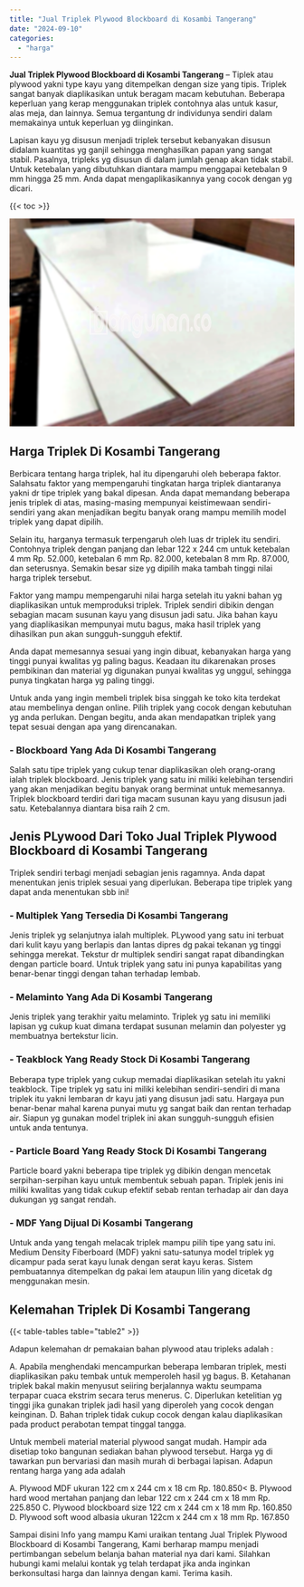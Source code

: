 ```yaml
---
title: "Jual Triplek Plywood Blockboard di Kosambi Tangerang"
date: "2024-09-10"
categories: 
  - "harga"
---
```


**Jual Triplek Plywood Blockboard di Kosambi Tangerang** – Tiplek atau plywood yakni type kayu yang ditempelkan dengan size yang tipis. Triplek sangat banyak diaplikasikan untuk beragam macam kebutuhan. Beberapa keperluan yang kerap menggunakan triplek contohnya alas untuk kasur, alas meja, dan lainnya. Semua tergantung dr individunya sendiri dalam memakainya untuk keperluan yg diinginkan.

Lapisan kayu yg disusun menjadi triplek tersebut kebanyakan disusun didalam kuantitas yg ganjil sehingga menghasilkan papan yang sangat stabil. Pasalnya, tripleks yg disusun di dalam jumlah genap akan tidak stabil. Untuk ketebalan yang dibutuhkan diantara mampu menggapai ketebalan 9 mm hingga 25 mm. Anda dapat mengaplikasikannya yang cocok dengan yg dicari.

{{< toc >}}

![Jual Triplek Plywood Blockboard di Kosambi Tangerang](/images/jual-triplek-murah-43.png)

## Harga Triplek Di Kosambi Tangerang

Berbicara tentang harga triplek, hal itu dipengaruhi oleh beberapa faktor. Salahsatu faktor yang mempengaruhi tingkatan harga triplek diantaranya yakni dr tipe triplek yang bakal dipesan. Anda dapat memandang beberapa jenis triplek di atas, masing-masing mempunyai keistimewaan sendiri-sendiri yang akan menjadikan begitu banyak orang mampu memilih model triplek yang dapat dipilih.

Selain itu, harganya termasuk terpengaruh oleh luas dr triplek itu sendiri. Contohnya triplek dengan panjang dan lebar 122 x 244 cm untuk ketebalan 4 mm Rp. 52.000, ketebalan 6 mm Rp. 82.000, ketebalan 8 mm Rp. 87.000, dan seterusnya. Semakin besar size yg dipilih maka tambah tinggi nilai harga triplek tersebut.

Faktor yang mampu mempengaruhi nilai harga setelah itu yakni bahan yg diaplikasikan untuk memproduksi triplek. Triplek sendiri dibikin dengan sebagian macam susunan kayu yang disusun jadi satu. Jika bahan kayu yang diaplikasikan mempunyai mutu bagus, maka hasil triplek yang dihasilkan pun akan sungguh-sungguh efektif.

Anda dapat memesannya sesuai yang ingin dibuat, kebanyakan harga yang tinggi punyai kwalitas yg paling bagus. Keadaan itu dikarenakan proses pembikinan dan material yg digunakan punyai kwalitas yg unggul, sehingga punya tingkatan harga yg paling tinggi.

Untuk anda yang ingin membeli triplek bisa singgah ke toko kita terdekat atau membelinya dengan online. Pilih triplek yang cocok dengan kebutuhan yg anda perlukan. Dengan begitu, anda akan mendapatkan triplek yang tepat sesuai dengan apa yang direncanakan.

### \- Blockboard Yang Ada Di Kosambi Tangerang

Salah satu tipe triplek yang cukup tenar diaplikasikan oleh orang-orang ialah triplek blockboard. Jenis triplek yang satu ini miliki kelebihan tersendiri yang akan menjadikan begitu banyak orang berminat untuk memesannya. Triplek blockboard terdiri dari tiga macam susunan kayu yang disusun jadi satu. Ketebalannya diantara bisa raih 2 cm.

## Jenis PLywood Dari Toko Jual Triplek Plywood Blockboard di Kosambi Tangerang

Triplek sendiri terbagi menjadi sebagian jenis ragamnya. Anda dapat menentukan jenis triplek sesuai yang diperlukan. Beberapa tipe triplek yang dapat anda menentukan sbb ini!

### \- Multiplek Yang Tersedia Di Kosambi Tangerang

Jenis triplek yg selanjutnya ialah multiplek. PLywood yang satu ini terbuat dari kulit kayu yang berlapis dan lantas dipres dg pakai tekanan yg tinggi sehingga merekat. Tekstur dr multiplek sendiri sangat rapat dibandingkan dengan particle board. Untuk triplek yang satu ini punya kapabilitas yang benar-benar tinggi dengan tahan terhadap lembab.

### \- Melaminto Yang Ada Di Kosambi Tangerang

Jenis triplek yang terakhir yaitu melaminto. Triplek yg satu ini memiliki lapisan yg cukup kuat dimana terdapat susunan melamin dan polyester yg membuatnya bertekstur licin.

### \- Teakblock Yang Ready Stock Di Kosambi Tangerang

Beberapa type triplek yang cukup memadai diaplikasikan setelah itu yakni teakblock. Tipe triplek yg satu ini miliki kelebihan sendiri-sendiri di mana triplek itu yakni lembaran dr kayu jati yang disusun jadi satu. Hargaya pun benar-benar mahal karena punyai mutu yg sangat baik dan rentan terhadap air. Siapun yg gunakan model triplek ini akan sungguh-sungguh efisien untuk anda tentunya.

### \- Particle Board Yang Ready Stock Di Kosambi Tangerang

Particle board yakni beberapa tipe triplek yg dibikin dengan mencetak serpihan-serpihan kayu untuk membentuk sebuah papan. Triplek jenis ini miliki kwalitas yang tidak cukup efektif sebab rentan terhadap air dan daya dukungan yg sangat rendah.

### \- MDF Yang Dijual Di Kosambi Tangerang

Untuk anda yang tengah melacak triplek mampu pilih tipe yang satu ini. Medium Density Fiberboard (MDF) yakni satu-satunya model triplek yg dicampur pada serat kayu lunak dengan serat kayu keras. Sistem pembuatannya ditempelkan dg pakai lem ataupun lilin yang dicetak dg menggunakan mesin.

## Kelemahan Triplek Di Kosambi Tangerang

{{< table-tables table="table2" >}}

Adapun kelemahan dr pemakaian bahan plywood atau tripleks adalah :

A. Apabila menghendaki mencampurkan beberapa lembaran triplek, mesti diaplikasikan paku tembak untuk memperoleh hasil yg bagus. B. Ketahanan triplek bakal makin menyusut seiiring berjalannya waktu seumpama terpapar cuaca ekstrim secara terus menerus. C. Diperlukan ketelitian yg tinggi jika gunakan triplek jadi hasil yang diperoleh yang cocok dengan keinginan. D. Bahan triplek tidak cukup cocok dengan kalau diaplikasikan pada product perabotan tempat tinggal tangga.

Untuk membeli material material plywood sangat mudah. Hampir ada disetiap toko bangunan sediakan bahan plywood tersebut. Harga yg di tawarkan pun bervariasi dan masih murah di berbagai lapisan. Adapun rentang harga yang ada adalah

A. Plywood MDF ukuran 122 cm x 244 cm x 18 cm Rp. 180.850< B. Plywood hard wood mertahan panjang dan lebar 122 cm x 244 cm x 18 mm Rp. 225.850 C. Plywood blockboard size 122 cm x 244 cm x 18 mm Rp. 160.850 D. Plywood soft wood albasia ukuran 122cm x 244 cm x 18 mm Rp. 167.850

Sampai disini Info yang mampu Kami uraikan tentang Jual Triplek Plywood Blockboard di Kosambi Tangerang, Kami berharap mampu menjadi pertimbangan sebelum belanja bahan material nya dari kami. Silahkan hubungi kami melalui kontak yg telah terdapat jika anda inginkan berkonsultasi harga dan lainnya dengan kami. Terima kasih.
